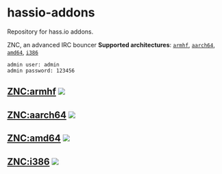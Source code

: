 # hassio-addons

Repository for hass.io addons.

ZNC, an advanced IRC bouncer
**Supported architectures**:
[`armhf`](https://hub.docker.com/r/torvitas/armhf-hassio-znc/), [`aarch64`](https://hub.docker.com/r/torvitas/aarch64-hassio-znc/), [`amd64`](https://hub.docker.com/r/torvitas/amd64-hassio-znc/), [`i386`](https://hub.docker.com/r/torvitas/i386-hassio-znc/)

```
admin user: admin
admin password: 123456
```

## [ZNC:armhf](https://github.com/torvitas/hassio-addons-znc/tree/master/znc) [![](https://images.microbadger.com/badges/version/torvitas/armhf-hassio-znc.svg)](https://microbadger.com/images/torvitas/armhf-hassio-znc "ZNC")
## [ZNC:aarch64](https://github.com/torvitas/hassio-addons-znc/tree/master/znc) [![](https://images.microbadger.com/badges/version/torvitas/aarch64-hassio-znc.svg)](https://microbadger.com/images/torvitas/aarch64-hassio-znc "ZNC")
## [ZNC:amd64](https://github.com/torvitas/hassio-addons-znc/tree/master/znc) [![](https://images.microbadger.com/badges/version/torvitas/amd64-hassio-znc.svg)](https://microbadger.com/images/torvitas/amd64-hassio-znc "ZNC")
## [ZNC:i386](https://github.com/torvitas/hassio-addons-znc/tree/master/znc) [![](https://images.microbadger.com/badges/version/torvitas/i386-hassio-znc.svg)](https://microbadger.com/images/torvitas/i386-hassio-znc "ZNC")
